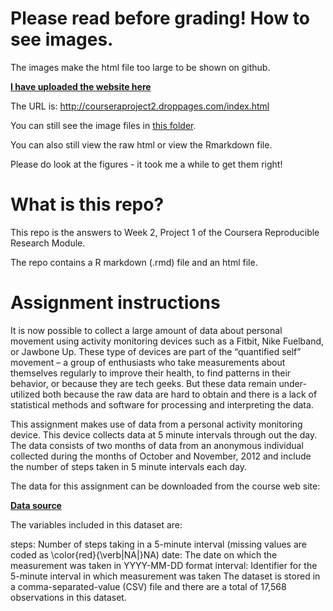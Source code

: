 # Please read before grading! How to see images.

The images make the html file too large to be shown on github.

**[I have uploaded the website here](http://courseraproject2.droppages.com/index.html)**

The URL is: http://courseraproject2.droppages.com/index.html

You can still see the image files in [this folder](https://github.com/silhouetted/RepData_PeerAssessment1/tree/master/Week2Project_files/figure-html).

You can also still view the raw html or view the Rmarkdown file.

Please do look at the figures - it took me a while to get them right!

# What is this repo?

This repo is the answers to Week 2, Project 1 of the Coursera Reproducible Research Module. 

The repo contains a R markdown (.rmd) file and an html file.

# Assignment instructions

It is now possible to collect a large amount of data about personal movement using activity monitoring devices such as a Fitbit, Nike Fuelband, or Jawbone Up. These type of devices are part of the “quantified self” movement – a group of enthusiasts who take measurements about themselves regularly to improve their health, to find patterns in their behavior, or because they are tech geeks. But these data remain under-utilized both because the raw data are hard to obtain and there is a lack of statistical methods and software for processing and interpreting the data.

This assignment makes use of data from a personal activity monitoring device. This device collects data at 5 minute intervals through out the day. The data consists of two months of data from an anonymous individual collected during the months of October and November, 2012 and include the number of steps taken in 5 minute intervals each day.

The data for this assignment can be downloaded from the course web site:

 **[Data source](https://d396qusza40orc.cloudfront.net/repdata%2Fdata%2Factivity.zip)**

The variables included in this dataset are:

steps: Number of steps taking in a 5-minute interval (missing values are coded as \color{red}{\verb|NA|}NA)
date: The date on which the measurement was taken in YYYY-MM-DD format
interval: Identifier for the 5-minute interval in which measurement was taken
The dataset is stored in a comma-separated-value (CSV) file and there are a total of 17,568 observations in this dataset.
